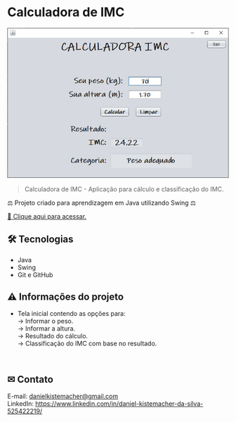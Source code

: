 # Calculadora de IMC

![preview_readme](./preview.png)
> Calculadora de IMC - Aplicação para cálculo e classificação do IMC.

⚖ Projeto criado para aprendizagem em Java utilizando Swing ⚖

[🔗 Clique aqui para acessar.](https://danielkistemacher.github.io/Calculadora-IMC/)

## 🛠 Tecnologias

- Java
- Swing
- Git e GitHub

## ⚠ Informações do projeto

- Tela inicial contendo as opções para: <br>
    -> Informar o peso.<br>
    -> Informar a altura.<br>
    -> Resultado do cálculo.<br>
    -> Classificação do IMC com base no resultado.<br>
<br>

## ✉ Contato
E-mail: danielkistemacher@gmail.com <br>
LinkedIn: https://www.linkedin.com/in/daniel-kistemacher-da-silva-525422219/